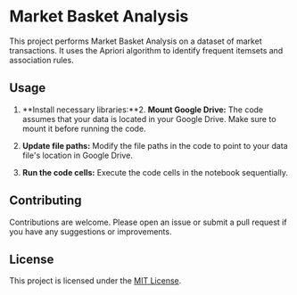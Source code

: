 # Market Basket Analysis

This project performs Market Basket Analysis on a dataset of market transactions. It uses the Apriori algorithm to identify frequent itemsets and association rules.



## Usage

1.  **Install necessary libraries:**2.  **Mount Google Drive:**
    The code assumes that your data is located in your Google Drive. Make sure to mount it before running the code.

3.  **Update file paths:**
    Modify the file paths in the code to point to your data file's location in Google Drive.

4.  **Run the code cells:**
    Execute the code cells in the notebook sequentially.



## Contributing

Contributions are welcome. Please open an issue or submit a pull request if you have any suggestions or improvements.

## License

This project is licensed under the [MIT License](LICENSE).
